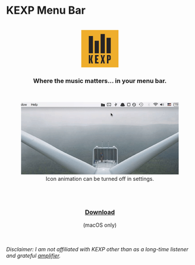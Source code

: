 # KEXP Menu Bar

<br/>

<div align=center>
	<img src="readme/kexpLogo.png">
</div>

<h3 align=center>Where the music matters... in your menu bar.</h3>

<br/>

<figure align=center>
	<img src="readme/demo.gif">
	<figurecaption>Icon animation can be turned off in settings.</figurecaption>
</figure>

<br/>
<br/>

<h3 align=center>
	<b><a href="https://github.com/NoneOfMaster/kexp-menu-bar/raw/main/release/KEXP%20Menu%20Bar-1.0.0.dmg">Download</a></b>
</h3> 
<p align=center>(macOS only)</span>

<br/>
<br/>
<br/>

<i>Disclaimer: I am not affiliated with KEXP other than as a long-time listener and grateful [amplifier](https://www.kexp.org/donor-lounge/ways-give/make-recurring-monthly-donation-amplifiers-club/).</i>
